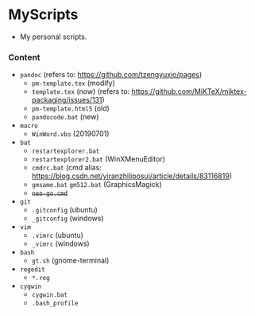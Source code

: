 # MyScripts

+ My personal scripts.

### Content

+ `pandoc` (refers to: https://github.com/tzengyuxio/pages)
    + `pm-template.tex` (modify)
    + `template.tex` (now) (refers to: https://github.com/MiKTeX/miktex-packaging/issues/131)
    + `pm-template.html5` (old)
    + `pandocode.bat` (new)
+ `macro`
    + `WinWord.vbs` (20190701)
+ `bat`
    + `restartexplorer.bat`
	+ `restartexplorer2.bat` (WinXMenuEditor)
    + `cmdrc.bat` (cmd alias: https://blog.csdn.net/yiranzhiliposui/article/details/83116819)
	+ `gmsame.bat` `gm512.bat` (GraphicsMagick)
    + ~~`neo-go.cmd`~~
+ `git`
    + `.gitconfig` (ubuntu)
    + `_gitconfig` (windows)
+ `vim`
    + `.vimrc` (ubuntu)
    + `_vimrc` (windows)
+ `bash`
    + `gt.sh` (gnome-terminal)
+ `regedit`
    + `*.reg`
+ `cygwin`
    + `cygwin.bat`
    + `.bash_profile`
